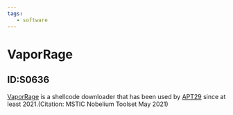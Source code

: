 ```yaml
---
tags:
   - software
---
```

# VaporRage
## ID:S0636
[VaporRage](software/S0636) is a shellcode downloader that has been used by [APT29](groups/G0016) since at least 2021.(Citation: MSTIC Nobelium Toolset May 2021)
